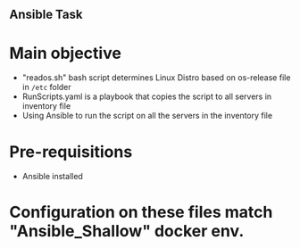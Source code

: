 ## Ansible Task

# Main objective

- "reados.sh" bash script determines Linux Distro based on os-release file in `/etc` folder
- RunScripts.yaml is a playbook that copies the script to all servers in inventory file
- Using Ansible to run the script on all the servers in the inventory file

# Pre-requisitions
- Ansible installed


# Configuration on these files match "Ansible_Shallow" docker env. 